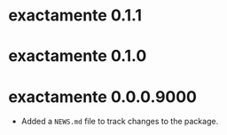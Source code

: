 # exactamente 0.1.1

# exactamente 0.1.0

# exactamente 0.0.0.9000

* Added a `NEWS.md` file to track changes to the package.
